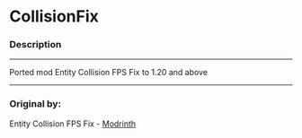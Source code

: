 # CollisionFix
### Description
---

Ported mod Entity Collision FPS Fix to 1.20 and above

---

### Original by: 
Entity Collision FPS Fix - [Modrinth](https://modrinth.com/mod/entity-collision-fps-fix)
